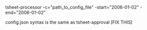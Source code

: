 tsheet-processor -c="path_to_config_file" -start="2006-01-02" -end="2006-01-02"

config.json syntax is the same as tsheet-approval [FIX THIS]
